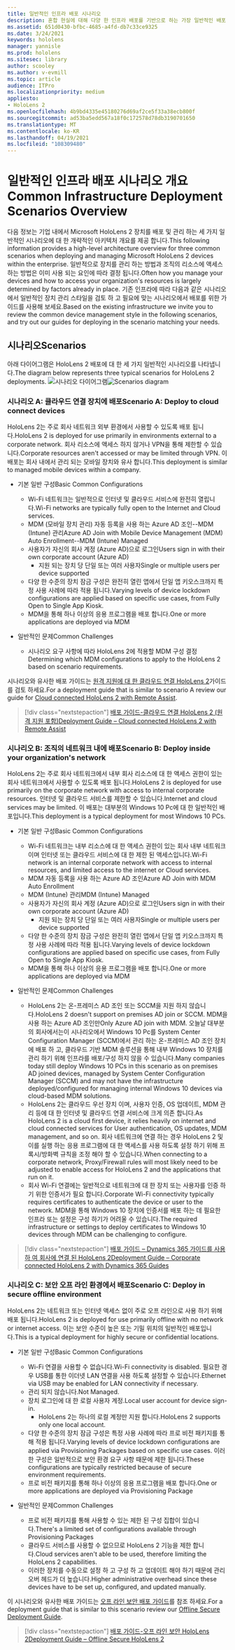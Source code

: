 ```yaml
---
title: 일반적인 인프라 배포 시나리오
description: 혼합 현실에 대해 다양 한 인프라 배포를 기반으로 하는 가장 일반적인 배포 시나리오 중 일부에 대해 알아봅니다.
ms.assetid: 651d0430-bfbc-4685-a4fd-db7c33ce9325
ms.date: 3/24/2021
keywords: hololens
manager: yannisle
ms.prod: hololens
ms.sitesec: library
author: scooley
ms.author: v-evmill
ms.topic: article
audience: ITPro
ms.localizationpriority: medium
appliesto:
- HoloLens 2
ms.openlocfilehash: 4b9bd4335e45180276d69af2ce5f33a38ecb800f
ms.sourcegitcommit: ad53ba5edd567a18f0c172578d78db3190701650
ms.translationtype: MT
ms.contentlocale: ko-KR
ms.lasthandoff: 04/19/2021
ms.locfileid: "108309480"
---
```

# <a name="common-infrastructure-deployment-scenarios-overview"></a><span data-ttu-id="78a39-104">일반적인 인프라 배포 시나리오 개요</span><span class="sxs-lookup"><span data-stu-id="78a39-104">Common Infrastructure Deployment Scenarios Overview</span></span>

<span data-ttu-id="78a39-105">다음 정보는 기업 내에서 Microsoft HoloLens 2 장치를 배포 및 관리 하는 세 가지 일반적인 시나리오에 대 한 개략적인 아키텍처 개요를 제공 합니다.</span><span class="sxs-lookup"><span data-stu-id="78a39-105">This following information provides a high-level architecture overview for three common scenarios when deploying and managing Microsoft HoloLens 2 devices within the enterprise.</span></span> <span data-ttu-id="78a39-106">일반적으로 장치를 관리 하는 방법과 조직의 리소스에 액세스 하는 방법은 이미 사용 되는 요인에 따라 결정 됩니다.</span><span class="sxs-lookup"><span data-stu-id="78a39-106">Often how you manage your devices and how to access your organization's resources is largely determined by factors already in place.</span></span> <span data-ttu-id="78a39-107">기존 인프라에 따라 다음과 같은 시나리오에서 일반적인 장치 관리 스타일을 검토 하 고 필요에 맞는 시나리오에서 배포를 위한 가이드를 사용해 보세요.</span><span class="sxs-lookup"><span data-stu-id="78a39-107">Based on the existing infrastructure we invite you to review the common device management style in the following scenarios, and try out our guides for deploying in the scenario matching your needs.</span></span>

## <a name="scenarios"></a><span data-ttu-id="78a39-108">시나리오</span><span class="sxs-lookup"><span data-stu-id="78a39-108">Scenarios</span></span>

<span data-ttu-id="78a39-109">아래 다이어그램은 HoloLens 2 배포에 대 한 세 가지 일반적인 시나리오를 나타냅니다.</span><span class="sxs-lookup"><span data-stu-id="78a39-109">The diagram below represents three typical scenarios for HoloLens 2 deployments.</span></span>
<span data-ttu-id="78a39-110">![시나리오 다이어그램](images/scenarios.jpg)</span><span class="sxs-lookup"><span data-stu-id="78a39-110">![Scenarios diagram](images/scenarios.jpg)</span></span>

### <a name="scenario-a-deploy-to-cloud-connect-devices"></a><span data-ttu-id="78a39-111">시나리오 A: 클라우드 연결 장치에 배포</span><span class="sxs-lookup"><span data-stu-id="78a39-111">Scenario A: Deploy to cloud connect devices</span></span>

<span data-ttu-id="78a39-112">HoloLens 2는 주로 회사 네트워크 외부 환경에서 사용할 수 있도록 배포 됩니다.</span><span class="sxs-lookup"><span data-stu-id="78a39-112">HoloLens 2 is deployed for use primarily in environments external to a corporate network.</span></span> <span data-ttu-id="78a39-113">회사 리소스에 액세스 하지 않거나 VPN을 통해 제한할 수 있습니다.</span><span class="sxs-lookup"><span data-stu-id="78a39-113">Corporate resources aren't accessed or may be limited through VPN.</span></span> <span data-ttu-id="78a39-114">이 배포는 회사 내에서 관리 되는 모바일 장치와 유사 합니다.</span><span class="sxs-lookup"><span data-stu-id="78a39-114">This  deployment is similar to managed mobile devices within a company.</span></span>
 * <span data-ttu-id="78a39-115">기본 일반 구성</span><span class="sxs-lookup"><span data-stu-id="78a39-115">Basic Common Configurations</span></span>
   * <span data-ttu-id="78a39-116">Wi-Fi 네트워크는 일반적으로 인터넷 및 클라우드 서비스에 완전히 열립니다.</span><span class="sxs-lookup"><span data-stu-id="78a39-116">Wi-Fi networks are typically fully open to the Internet and Cloud services.</span></span>
   * <span data-ttu-id="78a39-117">MDM (모바일 장치 관리) 자동 등록을 사용 하는 Azure AD 조인--MDM (Intune) 관리</span><span class="sxs-lookup"><span data-stu-id="78a39-117">Azure AD Join with Mobile Device Management (MDM) Auto Enrollment--MDM (Intune) Managed</span></span>
   * <span data-ttu-id="78a39-118">사용자가 자신의 회사 계정 (Azure AD)으로 로그인</span><span class="sxs-lookup"><span data-stu-id="78a39-118">Users sign in with their own corporate account (Azure AD)</span></span>
     * <span data-ttu-id="78a39-119">지원 되는 장치 당 단일 또는 여러 사용자</span><span class="sxs-lookup"><span data-stu-id="78a39-119">Single or multiple users per device supported</span></span>
   * <span data-ttu-id="78a39-120">다양 한 수준의 장치 잠금 구성은 완전히 열린 앱에서 단일 앱 키오스크까지 특정 사용 사례에 따라 적용 됩니다.</span><span class="sxs-lookup"><span data-stu-id="78a39-120">Varying levels of device lockdown configurations are applied based on specific use cases, from Fully Open to Single App Kiosk.</span></span>
   * <span data-ttu-id="78a39-121">MDM을 통해 하나 이상의 응용 프로그램을 배포 합니다.</span><span class="sxs-lookup"><span data-stu-id="78a39-121">One or more applications are deployed via MDM</span></span>

* <span data-ttu-id="78a39-122">일반적인 문제</span><span class="sxs-lookup"><span data-stu-id="78a39-122">Common Challenges</span></span>
   * <span data-ttu-id="78a39-123">시나리오 요구 사항에 따라 HoloLens 2에 적용할 MDM 구성 결정</span><span class="sxs-lookup"><span data-stu-id="78a39-123">Determining which MDM configurations to apply to the HoloLens 2 based on scenario requirements.</span></span>

<span data-ttu-id="78a39-124">시나리오와 유사한 배포 가이드는 [원격 지원에 대 한 클라우드 연결 HoloLens 2](hololens2-cloud-connected-overview.md)가이드를 검토 하세요.</span><span class="sxs-lookup"><span data-stu-id="78a39-124">For a deployment guide that is similar to scenario A review our guide for [Cloud connected HoloLens 2 with Remote Assist](hololens2-cloud-connected-overview.md).</span></span>

> [!div class="nextstepaction"]
> [<span data-ttu-id="78a39-125">배포 가이드-클라우드 연결 HoloLens 2 (원격 지원 포함)</span><span class="sxs-lookup"><span data-stu-id="78a39-125">Deployment Guide – Cloud connected HoloLens 2 with Remote Assist</span></span>](hololens2-cloud-connected-overview.md)

### <a name="scenario-b-deploy-inside-your-organizations-network"></a><span data-ttu-id="78a39-126">시나리오 B: 조직의 네트워크 내에 배포</span><span class="sxs-lookup"><span data-stu-id="78a39-126">Scenario B: Deploy inside your organization's network</span></span>

<span data-ttu-id="78a39-127">HoloLens 2는 주로 회사 네트워크에서 내부 회사 리소스에 대 한 액세스 권한이 있는 회사 네트워크에서 사용할 수 있도록 배포 됩니다.</span><span class="sxs-lookup"><span data-stu-id="78a39-127">HoloLens 2 is deployed for use primarily on the corporate network with access to internal corporate resources.</span></span> <span data-ttu-id="78a39-128">인터넷 및 클라우드 서비스를 제한할 수 있습니다.</span><span class="sxs-lookup"><span data-stu-id="78a39-128">Internet and cloud services may be limited.</span></span> <span data-ttu-id="78a39-129">이 배포는 대부분의 Windows 10 Pc에 대 한 일반적인 배포입니다.</span><span class="sxs-lookup"><span data-stu-id="78a39-129">This deployment is a typical deployment for most Windows 10 PCs.</span></span>

 * <span data-ttu-id="78a39-130">기본 일반 구성</span><span class="sxs-lookup"><span data-stu-id="78a39-130">Basic Common Configurations</span></span>
   * <span data-ttu-id="78a39-131">Wi-Fi 네트워크는 내부 리소스에 대 한 액세스 권한이 있는 회사 내부 네트워크 이며 인터넷 또는 클라우드 서비스에 대 한 제한 된 액세스입니다.</span><span class="sxs-lookup"><span data-stu-id="78a39-131">Wi-Fi network is an internal corporate network with access to internal resources, and limited access to the internet or Cloud services.</span></span>
   * <span data-ttu-id="78a39-132">MDM 자동 등록을 사용 하는 Azure AD 조인</span><span class="sxs-lookup"><span data-stu-id="78a39-132">Azure AD Join with MDM Auto Enrollment</span></span>
   * <span data-ttu-id="78a39-133">MDM (Intune) 관리</span><span class="sxs-lookup"><span data-stu-id="78a39-133">MDM (Intune) Managed</span></span>
   * <span data-ttu-id="78a39-134">사용자가 자신의 회사 계정 (Azure AD)으로 로그인</span><span class="sxs-lookup"><span data-stu-id="78a39-134">Users sign in with their own corporate account (Azure AD)</span></span>
     * <span data-ttu-id="78a39-135">지원 되는 장치 당 단일 또는 여러 사용자</span><span class="sxs-lookup"><span data-stu-id="78a39-135">Single or multiple users per device supported</span></span>
   * <span data-ttu-id="78a39-136">다양 한 수준의 장치 잠금 구성은 완전히 열린 앱에서 단일 앱 키오스크까지 특정 사용 사례에 따라 적용 됩니다.</span><span class="sxs-lookup"><span data-stu-id="78a39-136">Varying levels of device lockdown configurations are applied based on specific use cases, from Fully Open to Single App Kiosk.</span></span>
   * <span data-ttu-id="78a39-137">MDM을 통해 하나 이상의 응용 프로그램을 배포 합니다.</span><span class="sxs-lookup"><span data-stu-id="78a39-137">One or more applications are deployed via MDM</span></span>

 * <span data-ttu-id="78a39-138">일반적인 문제</span><span class="sxs-lookup"><span data-stu-id="78a39-138">Common Challenges</span></span>
   * <span data-ttu-id="78a39-139">HoloLens 2는 온-프레미스 AD 조인 또는 SCCM을 지원 하지 않습니다.</span><span class="sxs-lookup"><span data-stu-id="78a39-139">HoloLens 2 doesn't support on premises AD join or SCCM.</span></span> <span data-ttu-id="78a39-140">MDM을 사용 하는 Azure AD 조인만</span><span class="sxs-lookup"><span data-stu-id="78a39-140">Only Azure AD join with MDM.</span></span> <span data-ttu-id="78a39-141">오늘날 대부분의 회사에서는이 시나리오에서 Windows 10 Pc를 System Center Configuration Manager (SCCM)에서 관리 하는 온-프레미스 AD 조인 장치에 배포 하 고, 클라우드 기반 MDM 솔루션을 통해 내부 Windows 10 장치를 관리 하기 위해 인프라를 배포/구성 하지 않을 수 있습니다.</span><span class="sxs-lookup"><span data-stu-id="78a39-141">Many companies today still deploy Windows 10 PCs in this scenario as on premises AD joined devices, managed by System Center Configuration Manager (SCCM) and may not have the infrastructure deployed/configured for managing internal Windows 10 devices via cloud-based MDM solutions.</span></span>
   * <span data-ttu-id="78a39-142">HoloLens 2는 클라우드 우선 장치 이며, 사용자 인증, OS 업데이트, MDM 관리 등에 대 한 인터넷 및 클라우드 연결 서비스에 크게 의존 합니다.</span><span class="sxs-lookup"><span data-stu-id="78a39-142">As HoloLens 2 is a cloud first device, it relies heavily on internet and cloud connected services for User authentication, OS updates, MDM management, and so on.</span></span> <span data-ttu-id="78a39-143">회사 네트워크에 연결 하는 경우 HoloLens 2 및이를 실행 하는 응용 프로그램에 대 한 액세스를 사용 하도록 설정 하기 위해 프록시/방화벽 규칙을 조정 해야 할 수 있습니다.</span><span class="sxs-lookup"><span data-stu-id="78a39-143">When connecting to a corporate network, Proxy/Firewall rules will most likely need to be adjusted to enable access for HoloLens 2 and the applications that run on it.</span></span>
   * <span data-ttu-id="78a39-144">회사 Wi-Fi 연결에는 일반적으로 네트워크에 대 한 장치 또는 사용자를 인증 하기 위한 인증서가 필요 합니다.</span><span class="sxs-lookup"><span data-stu-id="78a39-144">Corporate Wi-Fi connectivity typically requires certificates to authenticate the device or user to the network.</span></span> <span data-ttu-id="78a39-145">MDM을 통해 Windows 10 장치에 인증서를 배포 하는 데 필요한 인프라 또는 설정은 구성 하기가 어려울 수 있습니다.</span><span class="sxs-lookup"><span data-stu-id="78a39-145">The required infrastructure or settings to deploy certificates to Windows 10 devices through MDM can be challenging to configure.</span></span>

> [!div class="nextstepaction"]
> [<span data-ttu-id="78a39-146">배포 가이드 – Dynamics 365 가이드를 사용 하 여 회사에 연결 된 HoloLens 2</span><span class="sxs-lookup"><span data-stu-id="78a39-146">Deployment Guide – Corporate connected HoloLens 2 with Dynamics 365 Guides</span></span>](hololens2-corp-connected-overview.md)

### <a name="scenario-c-deploy-in-secure-offline-environment"></a><span data-ttu-id="78a39-147">시나리오 C: 보안 오프 라인 환경에서 배포</span><span class="sxs-lookup"><span data-stu-id="78a39-147">Scenario C: Deploy in secure offline environment</span></span>

<span data-ttu-id="78a39-148">HoloLens 2는 네트워크 또는 인터넷 액세스 없이 주로 오프 라인으로 사용 하기 위해 배포 됩니다.</span><span class="sxs-lookup"><span data-stu-id="78a39-148">HoloLens 2 is deployed for use primarily offline with no network or internet access.</span></span> <span data-ttu-id="78a39-149">이는 보안 수준이 높은 또는 기밀 위치의 일반적인 배포입니다.</span><span class="sxs-lookup"><span data-stu-id="78a39-149">This is a typical deployment for highly secure or confidential locations.</span></span>
 * <span data-ttu-id="78a39-150">기본 일반 구성</span><span class="sxs-lookup"><span data-stu-id="78a39-150">Basic Common Configurations</span></span>
   * <span data-ttu-id="78a39-151">Wi-Fi 연결을 사용할 수 없습니다.</span><span class="sxs-lookup"><span data-stu-id="78a39-151">Wi-Fi connectivity is disabled.</span></span> <span data-ttu-id="78a39-152">필요한 경우 USB를 통한 이더넷 LAN 연결을 사용 하도록 설정할 수 있습니다.</span><span class="sxs-lookup"><span data-stu-id="78a39-152">Ethernet via USB may be enabled for LAN connectivity if necessary.</span></span>
   * <span data-ttu-id="78a39-153">관리 되지 않습니다.</span><span class="sxs-lookup"><span data-stu-id="78a39-153">Not Managed.</span></span>
   * <span data-ttu-id="78a39-154">장치 로그인에 대 한 로컬 사용자 계정.</span><span class="sxs-lookup"><span data-stu-id="78a39-154">Local user account for device sign-in.</span></span>
     * <span data-ttu-id="78a39-155">HoloLens 2는 하나의 로컬 계정만 지원 합니다.</span><span class="sxs-lookup"><span data-stu-id="78a39-155">HoloLens 2 supports only one local account.</span></span>
   * <span data-ttu-id="78a39-156">다양 한 수준의 장치 잠금 구성은 특정 사용 사례에 따라 프로 비전 패키지를 통해 적용 됩니다.</span><span class="sxs-lookup"><span data-stu-id="78a39-156">Varying levels of device lockdown configurations are applied via Provisioning Packages based on specific use cases.</span></span> <span data-ttu-id="78a39-157">이러한 구성은 일반적으로 보안 환경 요구 사항 때문에 제한 됩니다.</span><span class="sxs-lookup"><span data-stu-id="78a39-157">These configurations are typically restricted because of secure environment requirements.</span></span>
   * <span data-ttu-id="78a39-158">프로 비전 패키지를 통해 하나 이상의 응용 프로그램을 배포 합니다.</span><span class="sxs-lookup"><span data-stu-id="78a39-158">One or more applications are deployed via Provisioning Package</span></span>

 * <span data-ttu-id="78a39-159">일반적인 문제</span><span class="sxs-lookup"><span data-stu-id="78a39-159">Common Challenges</span></span>
   * <span data-ttu-id="78a39-160">프로 비전 패키지를 통해 사용할 수 있는 제한 된 구성 집합이 있습니다.</span><span class="sxs-lookup"><span data-stu-id="78a39-160">There's a limited set of configurations available through Provisioning Packages</span></span>
   * <span data-ttu-id="78a39-161">클라우드 서비스를 사용할 수 없으므로 HoloLens 2 기능을 제한 합니다.</span><span class="sxs-lookup"><span data-stu-id="78a39-161">Cloud services aren't able to be used, therefore limiting the HoloLens 2 capabilities.</span></span>
   * <span data-ttu-id="78a39-162">이러한 장치를 수동으로 설정 하 고 구성 하 고 업데이트 해야 하기 때문에 관리 오버 헤드가 더 높습니다.</span><span class="sxs-lookup"><span data-stu-id="78a39-162">Higher administrative overhead since these devices have to be set up, configured, and updated manually.</span></span>

<span data-ttu-id="78a39-163">이 시나리오와 유사한 배포 가이드는 [오프 라인 보안 배포 가이드](hololens-common-scenarios-offline-secure.md)를 참조 하세요.</span><span class="sxs-lookup"><span data-stu-id="78a39-163">For a deployment guide that is similar to this scenario review our [Offline Secure Deployment Guide](hololens-common-scenarios-offline-secure.md).</span></span>

> [!div class="nextstepaction"]
> [<span data-ttu-id="78a39-164">배포 가이드-오프 라인 보안 HoloLens 2</span><span class="sxs-lookup"><span data-stu-id="78a39-164">Deployment Guide – Offline Secure HoloLens 2</span></span>](hololens-common-scenarios-offline-secure.md)
